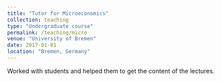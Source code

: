 ```yaml
---
title: "Tutor for Microeconomics"
collection: teaching
type: "Undergraduate course"
permalink: /teaching/micro
venue: "University of Bremen"
date: 2017-01-01
location: "Bremen, Germany"
---
```


Worked with students and helped them to get the content of the lectures.